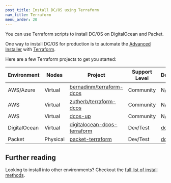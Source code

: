 ```yaml
---
post_title: Install DC/OS using Terraform
nav_title: Terraform
menu_order: 20
---
```


You can use Terraform scripts to install DC/OS on DigitalOcean and Packet.

One way to install DC/OS for production is to automate the [Advanced Installer](/docs/1.10/installing/production/advanced-installer/) with [Terraform](https://www.terraform.io/).

Here are a few Terraform projects to get you started:


| Environment | Nodes | Project | Support Level | Docs |
|--------------------|--------------|-------------------|---------|---------------|
| AWS/Azure | Virtual | [bernadinm/terraform-dcos](https://github.com/bernadinm/terraform-dcos) | Community | N/A |
| AWS | Virtual | [zutherb/terraform-dcos](https://github.com/zutherb/terraform-dcos) | Community | N/A |
| AWS | Virtual | [dcos-up](https://github.com/kensuio/dcos-up) | Community | N/A |
| DigitalOcean | Virtual | [digitalocean-dcos-terraform](https://github.com/jmarhee/digitalocean-dcos-terraform) | Dev/Test | [docs](/docs/1.10/installing/production/terraform/digitalocean/) |
| Packet | Physical | [packet-terraform](https://github.com/dcos/packet-terraform) | Dev/Test | [docs](/docs/1.10/installing/production/terraform/packet/) |


## Further reading

Looking to install into other environments? Checkout the [full list of install methods](/docs/1.10/installing/).
